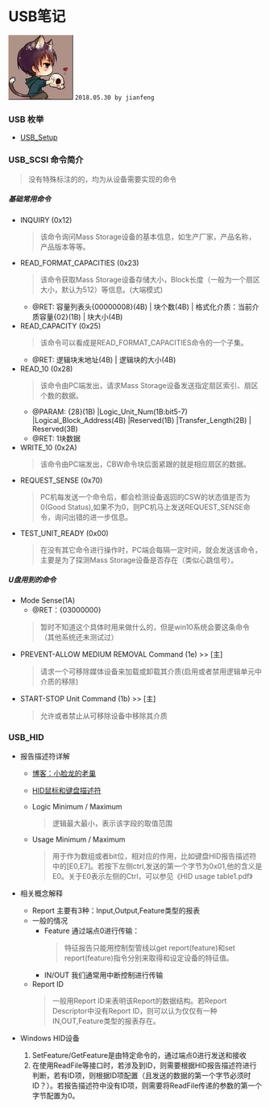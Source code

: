# **USB笔记**
![apaki](../../apaki.jpg)
`2018.05.30 by jianfeng`

### USB 枚举
- [USB_Setup](.\USB_Standard.docx)


### USB_SCSI 命令简介
> 没有特殊标注的的，均为从设备需要实现的命令
##### 基础常用命令
- INQUIRY (0x12)
	> 该命令询问Mass Storage设备的基本信息，如生产厂家，产品名称，产品版本等等。
- READ_FORMAT_CAPACITIES (0x23)
	> 该命令获取Mass Storage设备存储大小，Block长度（一般为一个扇区大小，默认为512）等信息。(大端模式)
	- @RET: 容量列表头{00000008}(4B) | 块个数(4B) | 格式化介质：当前介质容量{02}(1B) | 块大小(4B)
- READ_CAPACITY (0x25)
	> 该命令可以看成是READ_FORMAT_CAPACITIES命令的一个子集。
	- @RET: 逻辑块末地址(4B) | 逻辑块的大小(4B)
- READ_10 (0x28)
	> 该命令由PC端发出，请求Mass Storage设备发送指定扇区索引、扇区个数的数据。
	- @PARAM: {28}(1B) |Logic_Unit_Num(1B:bit5-7) |Logical_Block_Address(4B) |Reserved(1B) |Transfer_Length(2B) | Reserved(3B)
	- @RET: 1块数据
- WRITE_10 (0x2A)
	> 该命令由PC端发出，CBW命令块后面紧跟的就是相应扇区的数据。
- REQUEST_SENSE (0x70)
	> PC机每发送一个命令后，都会检测设备返回的CSW的状态值是否为0(Good Status),如果不为0，则PC机马上发送REQUEST_SENSE命令，询问出错的进一步信息。
- TEST_UNIT_READY (0x00)
	> 在没有其它命令进行操作时，PC端会每隔一定时间，就会发送该命令，主要是为了探测Mass Storage设备是否存在（类似心跳信号）。


##### U盘用到的命令
- Mode Sense(1A)
	- @RET：{03000000}
	> 暂时不知道这个具体时用来做什么的，但是win10系统会要这条命令（其他系统还未测试过）
- PREVENT-ALLOW MEDIUM REMOVAL Command (1e) >> [主]
	> 请求一个可移除媒体设备来加载或卸载其介质(启用或者禁用逻辑单元中介质的移除)
- START-STOP Unit Command (1b) >> [主]
	> 允许或者禁止从可移除设备中移除其介质


### USB_HID 
- 报告描述符详解
	- [博客：小脸龙的老巢](https://blog.csdn.net/cazicaquw/article/details/6724951)
	- [HID鼠标和键盘描述符](.\HID_Report_Descriptor.docx)

	- Logic Minimum / Maximum
		> 逻辑最大最小，表示该字段的取值范围
	- Usage Minimum / Maximum
		> 用于作为数组或者bit位，相对应的作用，比如键盘HID报告描述符中的[E0,E7]。若按下左侧ctrl,发送的第一个字节为0x01,他的含义是E0。关于E0表示左侧的Ctrl，可以参见《HID usage table1.pdf》
- 相关概念解释
	- Report 主要有3种：Input,Output,Feature类型的报表
	- 一般的情况
		- Feature 通过端点0进行传输：
			> 特征报告只能用控制型管线以get report(feature)和set report(feature)指令分别来取得和设定设备的特征值。
		- IN/OUT 我们通常用中断控制进行传输
	- Report ID
		> 一般用Report ID来表明该Report的数据结构。若Report Descriptor中没有Report ID，则可以认为仅仅有一种IN,OUT,Feature类型的报表存在。
		
- Windows HID设备
	1. SetFeature/GetFeature是由特定命令的，通过端点0进行发送和接收
	2. 在使用ReadFile等接口时，若涉及到ID，则需要根据HID报告描述符进行判断，若有ID项，则根据ID项配置（且发送的数据的第一个字节必须时ID？）。若报告描述符中没有ID项，则需要将ReadFile传递的参数的第一个字节配置为0。
